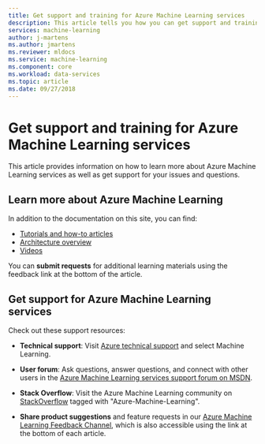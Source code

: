 ```yaml
---
title: Get support and training for Azure Machine Learning services
description: This article tells you how you can get support and training for Azure Machine Learning Services
services: machine-learning
author: j-martens
ms.author: jmartens
ms.reviewer: mldocs
ms.service: machine-learning
ms.component: core
ms.workload: data-services
ms.topic: article
ms.date: 09/27/2018 
---
```

# Get support and training for Azure Machine Learning services

This article provides information on how to learn more about Azure Machine Learning services as well as get support for your issues and questions. 

## Learn more about Azure Machine Learning

In addition to the documentation on this site, you can find:
+ [Tutorials and how-to articles](../service/index.yml)
+ [Architecture overview](../service/concept-azure-machine-learning-architecture.md)
+ [Videos](https://azure.microsoft.com/resources/videos/index/?services=machine-learning)

You can **submit requests** for additional learning materials using the feedback link at the bottom of the article.

## Get support for Azure Machine Learning services

Check out these support resources:

+ **Technical support**: Visit [Azure technical support](https://azure.microsoft.com/support/options/) and select Machine Learning. 

+ **User forum**: Ask questions, answer questions, and connect with other users in the [Azure Machine Learning services support forum on MSDN](https://social.msdn.microsoft.com/Forums/windowsdesktop/home?forum=MachineLearning).

+ **Stack Overflow**: Visit the Azure Machine Learning community on [StackOverflow](https://stackoverflow.com/questions/tagged/azure-machine-learning) tagged with "Azure-Machine-Learning".

+ **Share product suggestions** and feature requests in our [Azure Machine Learning Feedback Channel](https://feedback.azure.com/forums/257792-machine-learning), which is also accessible using the link at the bottom of each article. 
